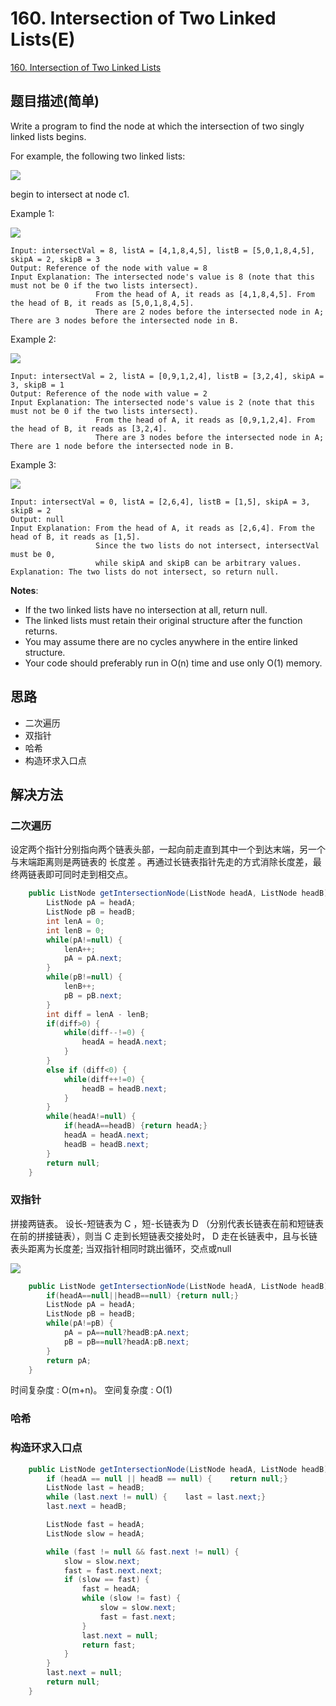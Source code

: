 # 160. Intersection of Two Linked Lists(E)
[160. Intersection of Two Linked Lists](https://leetcode-cn.com/problems/intersection-of-two-linked-lists/)

## 题目描述\(简单\)

Write a program to find the node at which the intersection of two singly linked lists begins.

For example, the following two linked lists:

![](/assets/101-200/160-problem-1.png)

begin to intersect at node c1.

Example 1:

![](/assets/101-200/160-problem-2.png)

```
Input: intersectVal = 8, listA = [4,1,8,4,5], listB = [5,0,1,8,4,5], skipA = 2, skipB = 3  
Output: Reference of the node with value = 8  
Input Explanation: The intersected node's value is 8 (note that this must not be 0 if the two lists intersect). 
                   From the head of A, it reads as [4,1,8,4,5]. From the head of B, it reads as [5,0,1,8,4,5]. 
                   There are 2 nodes before the intersected node in A; There are 3 nodes before the intersected node in B.
```

Example 2:

![](/assets/101-200/160-problem-3.png)

```
Input: intersectVal = 2, listA = [0,9,1,2,4], listB = [3,2,4], skipA = 3, skipB = 1
Output: Reference of the node with value = 2
Input Explanation: The intersected node's value is 2 (note that this must not be 0 if the two lists intersect). 
                   From the head of A, it reads as [0,9,1,2,4]. From the head of B, it reads as [3,2,4]. 
                   There are 3 nodes before the intersected node in A; There are 1 node before the intersected node in B.
```

Example 3:

![](/assets/101-200/160-problem-4.png)

```
Input: intersectVal = 0, listA = [2,6,4], listB = [1,5], skipA = 3, skipB = 2
Output: null
Input Explanation: From the head of A, it reads as [2,6,4]. From the head of B, it reads as [1,5]. 
                   Since the two lists do not intersect, intersectVal must be 0, 
                   while skipA and skipB can be arbitrary values.
Explanation: The two lists do not intersect, so return null.
```

**Notes**:

* If the two linked lists have no intersection at all, return null.
* The linked lists must retain their original structure after the function returns.
* You may assume there are no cycles anywhere in the entire linked structure.
* Your code should preferably run in O\(n\) time and use only O\(1\) memory.

## 思路

- 二次遍历
- 双指针
- 哈希
- 构造环求入口点


## 解决方法

### 二次遍历

设定两个指针分别指向两个链表头部，一起向前走直到其中一个到达末端，另一个与末端距离则是两链表的 长度差 。再通过长链表指针先走的方式消除长度差，最终两链表即可同时走到相交点。

```java
    public ListNode getIntersectionNode(ListNode headA, ListNode headB) {
        ListNode pA = headA;
        ListNode pB = headB;
        int lenA = 0;
        int lenB = 0;
        while(pA!=null) {
            lenA++;
            pA = pA.next;
        }
        while(pB!=null) {
            lenB++;
            pB = pB.next;
        }
        int diff = lenA - lenB;
        if(diff>0) {
            while(diff--!=0) {
                headA = headA.next;
            }
        }
        else if (diff<0) {
            while(diff++!=0) {
                headB = headB.next;
            }
        }
        while(headA!=null) {
            if(headA==headB) {return headA;}
            headA = headA.next;
            headB = headB.next;
        }
        return null;
    }
```

### 双指针

拼接两链表。 设长-短链表为 C ，短-长链表为 D （分别代表长链表在前和短链表在前的拼接链表），则当 C 走到长短链表交接处时， D 走在长链表中，且与长链表头距离为长度差; 当双指针相同时跳出循环，交点或null

![](/assets/101-200/160-solution-2-1.png)

```java
    public ListNode getIntersectionNode(ListNode headA, ListNode headB) {
        if(headA==null||headB==null) {return null;}
        ListNode pA = headA;
        ListNode pB = headB;
        while(pA!=pB) {
            pA = pA==null?headB:pA.next;
            pB = pB==null?headA:pB.next;
        }
        return pA;
    }
```

时间复杂度 : O(m+n)。
空间复杂度 : O(1)

### 哈希



### 构造环求入口点

```java
    public ListNode getIntersectionNode(ListNode headA, ListNode headB) {
        if (headA == null || headB == null) {    return null;}
        ListNode last = headB;
        while (last.next != null) {    last = last.next;}
        last.next = headB;

        ListNode fast = headA;
        ListNode slow = headA;

        while (fast != null && fast.next != null) {
            slow = slow.next;
            fast = fast.next.next;
            if (slow == fast) {
                fast = headA;
                while (slow != fast) {
                    slow = slow.next;
                    fast = fast.next;
                }
                last.next = null;
                return fast;
            }
        }
        last.next = null;
        return null;
    }
```



